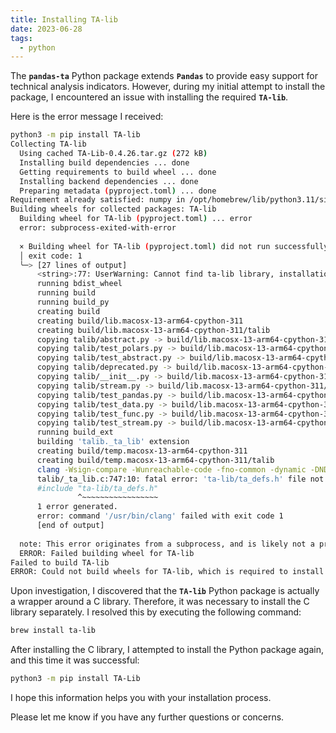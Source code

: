 ```yaml
---
title: Installing TA-lib
date: 2023-06-28
tags:
  - python
---
```


The **`pandas-ta`** Python package extends **`Pandas`** to provide easy support for technical analysis indicators. However, during my initial attempt to install the package, I encountered an issue with installing the required **`TA-lib`**.

Here is the error message I received:

```bash
python3 -m pip install TA-lib
Collecting TA-lib
  Using cached TA-Lib-0.4.26.tar.gz (272 kB)
  Installing build dependencies ... done
  Getting requirements to build wheel ... done
  Installing backend dependencies ... done
  Preparing metadata (pyproject.toml) ... done
Requirement already satisfied: numpy in /opt/homebrew/lib/python3.11/site-packages (from TA-lib) (1.24.3)
Building wheels for collected packages: TA-lib
  Building wheel for TA-lib (pyproject.toml) ... error
  error: subprocess-exited-with-error
  
  × Building wheel for TA-lib (pyproject.toml) did not run successfully.
  │ exit code: 1
  ╰─> [27 lines of output]
      <string>:77: UserWarning: Cannot find ta-lib library, installation may fail.
      running bdist_wheel
      running build
      running build_py
      creating build
      creating build/lib.macosx-13-arm64-cpython-311
      creating build/lib.macosx-13-arm64-cpython-311/talib
      copying talib/abstract.py -> build/lib.macosx-13-arm64-cpython-311/talib
      copying talib/test_polars.py -> build/lib.macosx-13-arm64-cpython-311/talib
      copying talib/test_abstract.py -> build/lib.macosx-13-arm64-cpython-311/talib
      copying talib/deprecated.py -> build/lib.macosx-13-arm64-cpython-311/talib
      copying talib/__init__.py -> build/lib.macosx-13-arm64-cpython-311/talib
      copying talib/stream.py -> build/lib.macosx-13-arm64-cpython-311/talib
      copying talib/test_pandas.py -> build/lib.macosx-13-arm64-cpython-311/talib
      copying talib/test_data.py -> build/lib.macosx-13-arm64-cpython-311/talib
      copying talib/test_func.py -> build/lib.macosx-13-arm64-cpython-311/talib
      copying talib/test_stream.py -> build/lib.macosx-13-arm64-cpython-311/talib
      running build_ext
      building 'talib._ta_lib' extension
      creating build/temp.macosx-13-arm64-cpython-311
      creating build/temp.macosx-13-arm64-cpython-311/talib
      clang -Wsign-compare -Wunreachable-code -fno-common -dynamic -DNDEBUG -g -fwrapv -O3 -Wall -isysroot /Library/Developer/CommandLineTools/SDKs/MacOSX13.sdk -I/usr/include -I/usr/local/include -I/opt/include -I/opt/local/include -I/opt/homebrew/include -I/opt/homebrew/opt/ta-lib/include -I/opt/homebrew/Cellar/python@3.11/3.11.1/Frameworks/Python.framework/Versions/3.11/lib/python3.11/site-packages/numpy/core/include -I/opt/homebrew/opt/python@3.11/Frameworks/Python.framework/Versions/3.11/include/python3.11 -c talib/_ta_lib.c -o build/temp.macosx-13-arm64-cpython-311/talib/_ta_lib.o
      talib/_ta_lib.c:747:10: fatal error: 'ta-lib/ta_defs.h' file not found
      #include "ta-lib/ta_defs.h"
               ^~~~~~~~~~~~~~~~~~
      1 error generated.
      error: command '/usr/bin/clang' failed with exit code 1
      [end of output]
  
  note: This error originates from a subprocess, and is likely not a problem with pip.
  ERROR: Failed building wheel for TA-lib
Failed to build TA-lib
ERROR: Could not build wheels for TA-lib, which is required to install pyproject.toml-based p
```

Upon investigation, I discovered that the **`TA-lib`** Python package is actually a wrapper around a C library. Therefore, it was necessary to install the C library separately. I resolved this by executing the following command: 

```bash
brew install ta-lib
```

After installing the C library, I attempted to install the Python package again, and this time it was successful: 

```bash
python3 -m pip install TA-Lib
```

I hope this information helps you with your installation process.

Please let me know if you have any further questions or concerns.

